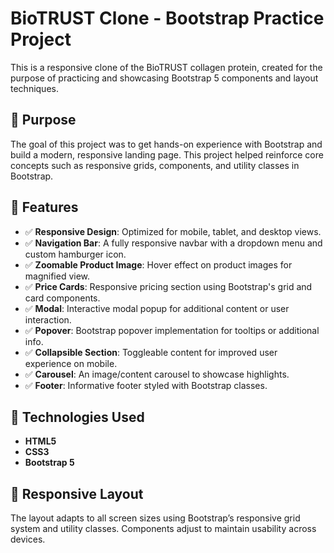 # BioTRUST Clone - Bootstrap Practice Project

This is a responsive clone of the BioTRUST collagen protein, created for the purpose of practicing and showcasing Bootstrap 5 components and layout techniques.

## 🧠 Purpose

The goal of this project was to get hands-on experience with Bootstrap and build a modern, responsive landing page. This project helped reinforce core concepts such as responsive grids, components, and utility classes in Bootstrap.

## 🚀 Features

- ✅ **Responsive Design**: Optimized for mobile, tablet, and desktop views.
- ✅ **Navigation Bar**: A fully responsive navbar with a dropdown menu and custom hamburger icon.
- ✅ **Zoomable Product Image**: Hover effect on product images for magnified view.
- ✅ **Price Cards**: Responsive pricing section using Bootstrap's grid and card components.
- ✅ **Modal**: Interactive modal popup for additional content or user interaction.
- ✅ **Popover**: Bootstrap popover implementation for tooltips or additional info.
- ✅ **Collapsible Section**: Toggleable content for improved user experience on mobile.
- ✅ **Carousel**: An image/content carousel to showcase highlights.
- ✅ **Footer**: Informative footer styled with Bootstrap classes.

## 🔧 Technologies Used

- **HTML5**
- **CSS3**
- **Bootstrap 5**

## 📱 Responsive Layout

The layout adapts to all screen sizes using Bootstrap’s responsive grid system and utility classes. Components adjust to maintain usability across devices.


